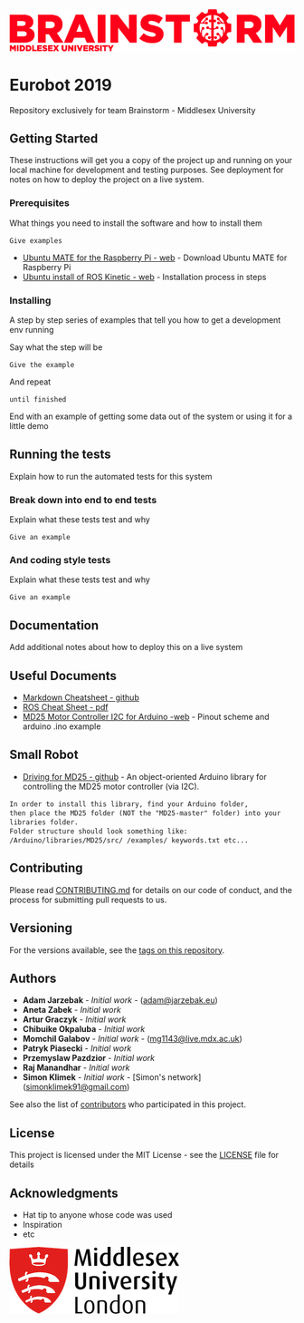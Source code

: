 ![Alt text](others/logos/logo_brainstorm_md.png?raw=true "Brainstorm")

# Eurobot 2019

Repository exclusively for team Brainstorm - Middlesex University

## Getting Started

These instructions will get you a copy of the project up and running on your local machine for development and testing purposes. See deployment for notes on how to deploy the project on a live system.

### Prerequisites


What things you need to install the software and how to install them

```
Give examples
```
* [Ubuntu MATE for the Raspberry Pi - web](https://ubuntu-mate.org/download/) - Download Ubuntu MATE for Raspberry Pi
* [Ubuntu install of ROS Kinetic - web](http://wiki.ros.org/kinetic/Installation/Ubuntu) - Installation process in steps

### Installing

A step by step series of examples that tell you how to get a development env running

Say what the step will be

```
Give the example
```

And repeat

```
until finished
```

End with an example of getting some data out of the system or using it for a little demo

## Running the tests

Explain how to run the automated tests for this system

### Break down into end to end tests

Explain what these tests test and why

```
Give an example
```

### And coding style tests

Explain what these tests test and why

```
Give an example
```

## Documentation

Add additional notes about how to deploy this on a live system

## Useful Documents

* [Markdown Cheatsheet - github](https://github.com/adam-p/markdown-here/wiki/Markdown-Cheatsheet)
* [ROS Cheat Sheet - pdf](http://www.tedusar.eu/files/summerschool2013/ROScheatsheet.pdf)
* [MD25 Motor Controller I2C for Arduino -web](https://www.robot-electronics.co.uk/htm/arduino_examples.htm#MD25%20RD02%20Motor%20Controller) - Pinout scheme and arduino .ino example

## Small Robot

* [Driving for MD25 - github](https://github.com/DiefBell/MD25) - An object-oriented Arduino library for controlling the MD25 motor controller (via I2C).

```
In order to install this library, find your Arduino folder, 
then place the MD25 folder (NOT the "MD25-master" folder) into your libraries folder. 
Folder structure should look something like:
/Arduino/libraries/MD25/src/ /examples/ keywords.txt etc...
```

## Contributing

Please read [CONTRIBUTING.md](https://gist.github.com/PurpleBooth/b24679402957c63ec426) for details on our code of conduct, and the process for submitting pull requests to us.

## Versioning

For the versions available, see the [tags on this repository](https://github.com/your/project/tags). 

## Authors

* **Adam Jarzebak** - *Initial work* - (adam@jarzebak.eu)
* **Aneta Zabek** - *Initial work* 
* **Artur Graczyk** - *Initial work* 
* **Chibuike Okpaluba** - *Initial work* 
* **Momchil Galabov** - *Initial work* - (mg1143@live.mdx.ac.uk)
* **Patryk Piasecki** - *Initial work* 
* **Przemyslaw Pazdzior** - *Initial work* 
* **Raj Manandhar** - *Initial work* 
* **Simon Klimek** - *Initial work* - [Simon's network] (simonklimek91@gmail.com)

See also the list of [contributors](https://github.com/simonklimek/eurobot2019/graphs/contributors) who participated in this project.

## License

This project is licensed under the MIT License - see the [LICENSE](LICENSE) file for details

## Acknowledgments

* Hat tip to anyone whose code was used
* Inspiration
* etc

![Alt text](others/logos/logo_middlesex_sm.png?raw=true "Middlesex University of London")
